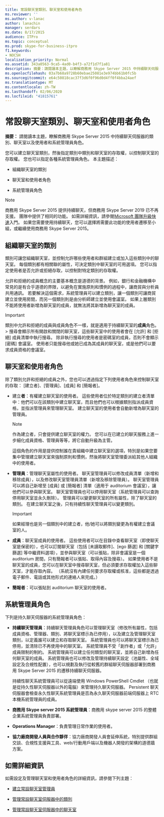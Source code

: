 ```yaml
---
title: 常設聊天室類別、聊天室和使用者角色
ms.reviewer: ''
ms.author: v-lanac
author: lanachin
manager: serdars
ms.date: 8/17/2015
audience: ITPro
ms.topic: conceptual
ms.prod: skype-for-business-itpro
f1.keywords:
- NOCSH
localization_priority: Normal
ms.assetid: 343a0563-9ca5-4ad0-b4f3-a72f1d7f1a81
description: 摘要：請閱讀本主題，以瞭解商務用 Skype Server 2015 中持續聊天伺服器的類別、聊天室以及使用者和系統管理員角色。
ms.openlocfilehash: 03a7b68a9728b60ebae25081e3e974bb61b0fc5b
ms.sourcegitcommit: e64c50818cac37f3d6f0f96d0d4ff0f4bba24aef
ms.translationtype: MT
ms.contentlocale: zh-TW
ms.lasthandoff: 02/06/2020
ms.locfileid: "41815761"
---
```

# <a name="persistent-chat-categories-chat-rooms-and-user-roles-in-skype-for-business-server-2015"></a>常設聊天室類別、聊天室和使用者角色
 
**摘要：** 請閱讀本主題，瞭解商務用 Skype Server 2015 中持續聊天伺服器的類別、聊天室以及使用者和系統管理員角色。
  
您可以建立聊天室類別，然後指定類別中類別和聊天室的存取權，以控制聊天室的存取權。 您也可以指定各種系統管理員角色。 本主題描述： 
  
- 組織聊天室的類別
    
- 聊天室和使用者角色
    
- 系統管理員角色

> [!NOTE] 
> 商務用 Skype Server 2015 提供持續聊天，但商務用 Skype Server 2019 已不再支援。 團隊中提供了相同的功能。 如需詳細資訊，請參閱[Microsoft 團隊升級快速](/microsoftteams/upgrade-start-here)入門。 如果您需要使用持續聊天，您可以選擇將需要此功能的使用者遷移至小組，或繼續使用商務用 Skype Server 2015。 
    
## <a name="categories-for-organizing-chat-rooms"></a>組織聊天室的類別

類別可讓您組織聊天室，並控制允許哪些使用者和群組建立或加入這些類別中的聊天室。 每個類別都有相關聯的屬性，可決定類別中聊天室的可用選項。 您可以指定使用者是否允許或拒絕存取，以控制對特定類別的存取權。
  
允許和拒絕的成員概念的主要基本概念是道德的背景。 例如，銀行和金融機構中常見的是有合乎道德的界限，以避免在實施原則和慣例的過程中，讓商貿與分析員共用通訊。 若要解決這個需求，系統管理員可以建立類別，讓一個類別可讓商貿建立並使用房間，而另一個類別則是由分析師建立並使用會議室。 如果上層類別不能將使用者新增為聊天室的成員，就無法將其新增為聊天室的成員。
  
> [!IMPORTANT]
> 類別中允許和拒絕的成員與成員角色不一樣，就是適用于持續聊天室的**成員**角色。 > 搜尋會顯示所有開啟和關閉的聊天室，這些聊天室中的使用者會在 [允許] 和 [拒絕] 成員清單中執行搜尋。 除非執行搜尋的使用者是密碼室的成員，否則不會顯示 [密碼] 會議室。 使用者只能搜尋他或她已成為其成員的聊天室，或是他們可以要求成員資格的會議室。 
  
## <a name="chat-rooms-and-user-roles"></a>聊天室和使用者角色

除了類別允許和拒絕的成員之外，您也可以透過指定下列使用者角色來控制聊天室的存取： [建立者]、[管理員]、[成員] 和 [簡報者]。
  
- 建立**者**：有權建立聊天室的使用者。 這些使用者位於特定類別的建立者清單中：他們可以在該類別中建立聊天室，而且他們也可以根據類別指派成員資格，並指派管理員來管理聊天室。 建立聊天室的使用者會自動新增為聊天室的管理員。
    
    > [!NOTE]
    > 作為建立者，只會提供建立聊天室的權力。 您可以在已建立的聊天服務上進一步細化成員資格、管理員等等，將它自動升級為主管。 
  
    這個角色的作用是提供控制誰在貴組織中建立聊天室的選項，特別是如果您要集中管理建立聊天室來強制原則和慣例，然後將聊天室管理委派給其他人組織中的使用者。
    
- **管理員**：管理聊天室屬性的使用者。 聊天室管理員可以修改成員清單（新增和移除成員），以及修改聊天室管理員清單（新增及移除管理員）。 聊天室管理員可以將自己新增至 [成員] 或 [簡報者] 清單（適用于 auditorium 會議室），讓他們可以參與聊天室。 聊天室管理員也可以停用聊天室（系統管理員可以查詢停用聊天室並永久刪除）。 管理員可以變更聊天室的所有屬性，除了聊天室的類別。 在建立聊天室之後，只有持續性聊天管理員可以變更類別。
    
    > [!IMPORTANT]
    > 如果經理也是另一個類別中的建立者，他/她可以將類別變更為有權建立會議室的人。 
  
- **成員**：聊天室成員的使用者。 這些使用者可以在目錄中查看聊天室（即使聊天室是保密的），也可以訂閱聊天室（包括 [未讀取郵件]、[ego 篩選] 和 [關鍵字篩選] 等中繼資料選項），並參與聊天室（可以張貼，除非會議室是一個 auditorium 房間，只有簡報者可以張貼、取得內容及搜尋）。 如果使用者不是聊天室的成員，您可以在聊天室中搜尋聊天室，但必須要求存取權加入這些聊天室，才能存取內容。 （系統沒有內建任何要求存取權或核准，這些都是透過電子郵件、電話或其他形式的連絡人來完成。）
    
- **簡報者**：可以張貼到 auditorium 聊天室的使用者。
    
## <a name="administrator-roles"></a>系統管理員角色

下列是持久聊天伺服器的系統管理員角色：
  
- **持續聊天管理員**：持續聊天管理員角色可以管理聊天室（修改所有屬性，包括成員資格、管理器、類別、將聊天室標示為已停用），以及建立及管理聊天室類別，以定義誰可以建立和存取聊天室。 系統管理員也可以將聊天室標示為已停用，並清除已不再使用中的聊天室。 系統管理員不受「創作者」或「允許」成員限制的制約。 系統管理員可以建立任何類型的聊天室，並將自己新增為任何聊天室的成員。 系統管理員也可以修改及管理持續聊天設定（池屬性、全域設定及合規性配置），也可以規劃及執行從較舊的群組聊天伺服器部署到商務用 Skype Server 2015 的遷移持續聊天伺服器。
    
    持續性聊天系統管理員可以從遠端使用 Windows PowerShell Cmdlet （也就是從持久性聊天伺服器以外的電腦）來管理持久聊天伺服器。 Persistent 聊天伺服器會檢查永久性聊天系統管理員是否為永久聊天伺服器前端伺服器上 RTC 本機系統管理員的成員。
    
- **商務用 Skype server 2015 系統管理員**：商務用 skype server 2015 的整體企業系統管理員負責部署。
    
- **Operations Manager**：負責管理日常作業的使用者。
    
- **協力廠商開發人員與合作夥伴**：協力廠商開發人員會延伸系統，特別提供群組交談、合規性支援與工具、web/行動用戶端以及機器人開發的架構的道德牆方案。
    
## <a name="for-more-information"></a>如需詳細資訊

如需設定及管理聊天室和使用者角色的詳細資訊，請參閱下列主題：
  
- [建立常設聊天室管理員](../../deploy/deploy-persistent-chat-server/create-a-persistent-chat-administrator.md)
    
- [管理常設聊天室伺服器中的類別](../../manage/persistent-chat/categories.md)
    
- [管理常設聊天室伺服器中的聊天室](../../manage/persistent-chat/chat-rooms.md)
    


